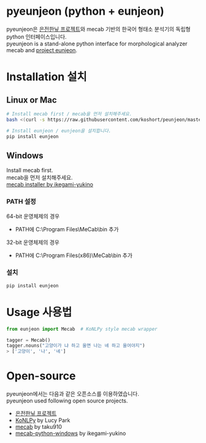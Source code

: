 # pyeunjeon (python + eunjeon)

pyeunjeon은 [은전한닢 프로젝트](http://eunjeon.blogspot.kr/)와 mecab 기반의 한국어 형태소 분석기의 독립형 python 인터페이스입니다.  
pyeunjeon is a stand-alone python interface for morphological analyzer mecab and [project eunjeon](http://eunjeon.blogspot.kr/).

# Installation 설치

## Linux or Mac

```bash
# Install mecab first / mecab을 먼저 설치해주세요.
bash <(curl -s https://raw.githubusercontent.com/koshort/peunjeon/master/scripts/mecab.sh)

# Install eunjeon / eunjeon을 설치합니다.
pip install eunjeon
```

## Windows

Install mecab first.  
mecab을 먼저 설치해주세요.  
[mecab installer by ikegami-yukino](https://github.com/koshort/peunjeon/releases/download/0.996/mecab-0.996-64.exe)

### PATH 설정

64-bit 운영체제의 경우
* PATH에 C:\Program Files\MeCab\bin 추가

32-bit 운영체제의 경우
* PATH에 C:\Program Files(x86)\MeCab\bin 추가

### 설치

```bash
pip install eunjeon
```

# Usage 사용법
```python
from eunjeon import Mecab  # KoNLPy style mecab wrapper

tagger = Mecab() 
tagger.nouns("고양이가 냐 하고 울면 나는 녜 하고 울어야지")
> ['고양이', '나', '녜']
```

# Open-source

pyeunjeon에서는 다음과 같은 오픈소스를 이용하였습니다.  
pyeunjeon used following open source projects.

* [은전한닢 프로젝트](http://eunjeon.blogspot.kr/)  
* [KoNLPy](http://konlpy.org) by Lucy Park  
* [mecab](https://github.com/taku910/mecab) by taku910  
* [mecab-python-windows](https://github.com/ikegami-yukino/mecab/releases) by ikegami-yukino  
